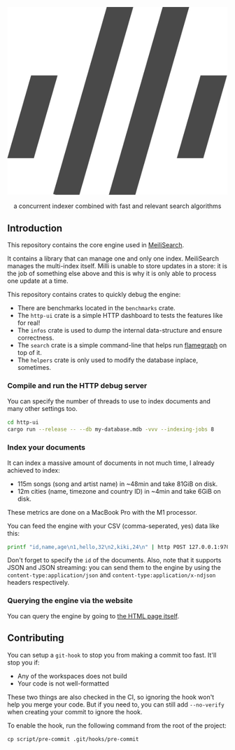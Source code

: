<p align="center">
  <img alt="the milli logo" src="http-ui/public/logo-black.svg">
</p>

<p align="center">a concurrent indexer combined with fast and relevant search algorithms</p>

## Introduction

This repository contains the core engine used in [MeiliSearch].

It contains a library that can manage one and only one index. MeiliSearch
manages the multi-index itself. Milli is unable to store updates in a store:
it is the job of something else above and this is why it is only able
to process one update at a time.

This repository contains crates to quickly debug the engine:
 - There are benchmarks located in the `benchmarks` crate.
 - The `http-ui` crate is a simple HTTP dashboard to tests the features like for real!
 - The `infos` crate is used to dump the internal data-structure and ensure correctness.
 - The `search` crate is a simple command-line that helps run [flamegraph] on top of it.
 - The `helpers` crate is only used to modify the database inplace, sometimes.

### Compile and run the HTTP debug server

You can specify the number of threads to use to index documents and many other settings too.

```bash
cd http-ui
cargo run --release -- --db my-database.mdb -vvv --indexing-jobs 8
```

### Index your documents

It can index a massive amount of documents in not much time, I already achieved to index:
 - 115m songs (song and artist name) in \~48min and take 81GiB on disk.
 - 12m cities (name, timezone and country ID) in \~4min and take 6GiB on disk.

These metrics are done on a MacBook Pro with the M1 processor.

You can feed the engine with your CSV (comma-seperated, yes) data like this:

```bash
printf "id,name,age\n1,hello,32\n2,kiki,24\n" | http POST 127.0.0.1:9700/documents content-type:text/csv
```

Don't forget to specify the `id` of the documents. Also, note that it supports JSON and JSON
streaming: you can send them to the engine by using the `content-type:application/json` and
`content-type:application/x-ndjson` headers respectively.

### Querying the engine via the website

You can query the engine by going to [the HTML page itself](http://127.0.0.1:9700).

## Contributing

You can setup a `git-hook` to stop you from making a commit too fast. It'll stop you if:
- Any of the workspaces does not build
- Your code is not well-formatted

These two things are also checked in the CI, so ignoring the hook won't help you merge your code.
But if you need to, you can still add `--no-verify` when creating your commit to ignore the hook.

To enable the hook, run the following command from the root of the project:
```
cp script/pre-commit .git/hooks/pre-commit
```

[MeiliSearch]: https://github.com/MeiliSearch/MeiliSearch
[flamegraph]: https://github.com/flamegraph-rs/flamegraph
